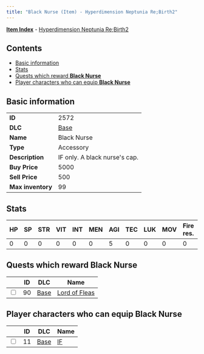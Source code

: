 ```yaml
---
title: "Black Nurse (Item) - Hyperdimension Neptunia Re;Birth2"
---
```


[**Item Index**](/neptunia/rb2/item/index.html) - [Hyperdimension Neptunia Re;Birth2](/neptunia/rb2)

## Contents

- [Basic information](#basic-information)
- [Stats](#stats)
- [Quests which reward **Black Nurse**](#quests-which-reward-black-nurse)
- [Player characters who can equip **Black Nurse**](#player-characters-who-can-equip-black-nurse)

## Basic information

|   |   |
| -- | -- |
| **ID** | 2572 |
| **DLC** | [Base](/neptunia/rb2/dlc/0-base.html) |
| **Name** | Black Nurse |
| **Type** | Accessory |
| **Description** | IF only. A black nurse's cap. |
| **Buy Price** | 5000 |
| **Sell Price** | 500 |
| **Max inventory** | 99 |

## Stats

| HP | SP | STR | VIT | INT | MEN | AGI | TEC | LUK | MOV | Fire res. | Ice res. | Wind res. | Lightning res. |
| -- | -- | --- | --- | --- | --- | --- | --- | --- | --- | --------- | -------- | --------- | -------------- |
| 0 | 0 | 0 | 0 | 0 | 0 | 5 | 0 | 0 | 0 | 0 | 0 | 0 | 0 |

## Quests which reward **Black Nurse**

|    | ID | DLC | Name |
| -- | -- | --- | ---- |
| <input type="checkbox" id="rb2-quest-0-90" class="trackbox" /> | 90 | [Base](/neptunia/rb2/dlc/0-base.html) | [Lord of Fleas](/neptunia/rb2/quest/0-90-lord-of-fleas.html) |

## Player characters who can equip **Black Nurse**

|    | ID | DLC | Name |
| -- | -- | --- | ---- |
| <input type="checkbox" id="rb2-player-0-11" class="trackbox" /> | 11 | [Base](/neptunia/rb2/dlc/0-base.html) | [IF](/neptunia/rb2/player/0-11-if.html) |